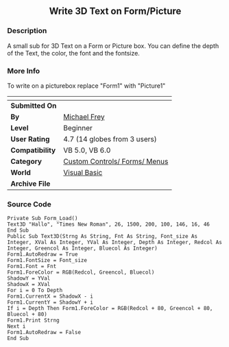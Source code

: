 ﻿<div align="center">

## Write 3D Text on Form/Picture


</div>

### Description

A small sub for 3D Text on a Form or Picture box. You can define the depth of the Text, the color, the font and the fontsize.
 
### More Info
 
To write on a picturebox replace "Form1" with "Picture1"


<span>             |<span>
---                |---
**Submitted On**   |
**By**             |[Michael Frey](https://github.com/Planet-Source-Code/PSCIndex/blob/master/ByAuthor/michael-frey.md)
**Level**          |Beginner
**User Rating**    |4.7 (14 globes from 3 users)
**Compatibility**  |VB 5\.0, VB 6\.0
**Category**       |[Custom Controls/ Forms/  Menus](https://github.com/Planet-Source-Code/PSCIndex/blob/master/ByCategory/custom-controls-forms-menus__1-4.md)
**World**          |[Visual Basic](https://github.com/Planet-Source-Code/PSCIndex/blob/master/ByWorld/visual-basic.md)
**Archive File**   |[](https://github.com/Planet-Source-Code/michael-frey-write-3d-text-on-form-picture__1-7487/archive/master.zip)





### Source Code

```
Private Sub Form_Load()
Text3D "Hallo", "Times New Roman", 26, 1500, 200, 100, 146, 16, 46
End Sub
Public Sub Text3D(Strng As String, Fnt As String, Font_size As Integer, XVal As Integer, YVal As Integer, Depth As Integer, Redcol As Integer, Greencol As Integer, Bluecol As Integer)
Form1.AutoRedraw = True
Form1.FontSize = Font_size
Form1.Font = Fnt
Form1.ForeColor = RGB(Redcol, Greencol, Bluecol)
ShadowY = YVal
ShadowX = XVal
For i = 0 To Depth
Form1.CurrentX = ShadowX - i
Form1.CurrentY = ShadowY + i
If i = Depth Then Form1.ForeColor = RGB(Redcol + 80, Greencol + 80, Bluecol + 80)
Form1.Print Strng
Next i
Form1.AutoRedraw = False
End Sub
```

